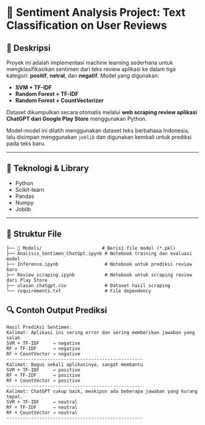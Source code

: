 # 💬 Sentiment Analysis Project: Text Classification on User Reviews

## 📌 Deskripsi
Proyek ini adalah implementasi machine learning sederhana untuk mengklasifikasikan sentimen dari teks review aplikasi ke dalam tiga kategori: **positif**, **netral**, dan **negatif**. Model yang digunakan:

- **SVM + TF-IDF**
- **Random Forest + TF-IDF**
- **Random Forest + CountVectorizer**

Dataset dikumpulkan secara otomatis melalui **web scraping review aplikasi ChatGPT dari Google Play Store** menggunakan Python.

Model-model ini dilatih menggunakan dataset teks berbahasa Indonesia, lalu disimpan menggunakan `joblib` dan digunakan kembali untuk prediksi pada teks baru.

---

## 🧠 Teknologi & Library
- Python 
- Scikit-learn
- Pandas
- Numpy
- Joblib

---

## 📂 Struktur File
```
├── 📁 Models/                      # Berisi file model (*.pkl)
├── Analisis_Sentimen_ChatGpt.ipynb # Notebook training dan evaluasi model
├── Inference.ipynb                 # Notebook untuk prediksi review baru
├── Review_scraping.ipynb           # Notebook untuk scraping review dari Play Store
├── ulasan_chatgpt.csv              # Dataset hasil scraping
└── requirements.txt                # File dependency
```

## 🔍 Contoh Output Prediksi
```
Hasil Prediksi Sentimen:
Kalimat: Aplikasi ini sering error dan sering memberikan jawaban yang salah
SVM + TF-IDF     → negative
RF + TF-IDF      → negative
RF + CountVector → negative
--------------------------------------------------
Kalimat: Bagus sekali aplikasinya, sangat membantu
SVM + TF-IDF     → positive
RF + TF-IDF      → positive
RF + CountVector → positive
--------------------------------------------------
Kalimat: ChatGPT cukup baik, meskipun ada beberapa jawaban yang kurang tepat.
SVM + TF-IDF     → neutral
RF + TF-IDF      → neutral
RF + CountVector → neutral
--------------------------------------------------
```
